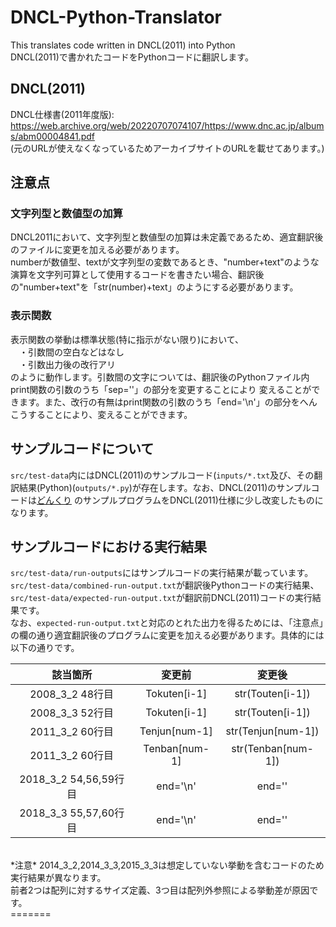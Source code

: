 # DNCL-Python-Translator
This translates code written in DNCL(2011) into Python<br>
DNCL(2011)で書かれたコードをPythonコードに翻訳します。<br>


## DNCL(2011)
DNCL仕様書(2011年度版): https://web.archive.org/web/20220707074107/https://www.dnc.ac.jp/albums/abm00004841.pdf<br>
(元のURLが使えなくなっているためアーカイブサイトのURLを載せてあります。)

## 注意点

### 文字列型と数値型の加算
DNCL2011において、文字列型と数値型の加算は未定義であるため、適宜翻訳後のファイルに変更を加える必要があります。<br>
numberが数値型、textが文字列型の変数であるとき、"number+text"のような演算を文字列可算として使用するコードを書きたい場合、翻訳後の"number+text"を「str(number)+text」のようにする必要があります。
### 表示関数
表示関数の挙動は標準状態(特に指示がない限り)において、<br>
　・引数間の空白などはなし<br>
　・引数出力後の改行アリ<br>
のように動作します。引数間の文字については、翻訳後のPythonファイル内print関数の引数のうち「sep=''」の部分を変更することにより 変えることができます。また、改行の有無はprint関数の引数のうち「end='\n'」の部分をへんこうすることにより、変えることができます。

## サンプルコードについて
`src/test-data`内にはDNCL(2011)のサンプルコード(`inputs/*.txt`及び、その翻訳結果(Python)(`outputs/*.py`)が存在します。なお、DNCL(2011)のサンプルコードは[どんくり](https://dolittle.eplang.jp/dncl)
のサンプルプログラムをDNCL(2011)仕様に少し改変したものになります。

## サンプルコードにおける実行結果
`src/test-data/run-outputs`にはサンプルコードの実行結果が載っています。`src/test-data/combined-run-output.txt`が翻訳後Pythonコードの実行結果、`src/test-data/expected-run-output.txt`が翻訳前DNCL(2011)コードの実行結果です。<br>
なお、`expected-run-output.txt`と対応のとれた出力を得るためには、「注意点」の欄の通り適宜翻訳後のプログラムに変更を加える必要があります。具体的には以下の通りです。<br>

|該当箇所|変更前|変更後|
|:---:|:---:|:---:|
|2008_3_2 48行目|Tokuten[i-1]|str(Touten[i-1])|
|2008_3_3 52行目|Tokuten[i-1]|str(Touten[i-1])|
|2011_3_2 60行目|Tenjun[num-1]|str(Tenjun[num-1])|
|2011_3_2 60行目|Tenban[num-1]|str(Tenban[num-1])|
|2018_3_2 54,56,59行目|end='\n'|end=''|
|2018_3_3 55,57,60行目|end='\n'|end=''|

<br>
*注意* 2014_3_2,2014_3_3,2015_3_3は想定していない挙動を含むコードのため実行結果が異なります。<br>
前者2つは配列に対するサイズ定義、3つ目は配列外参照による挙動差が原因です。<br>
=======
